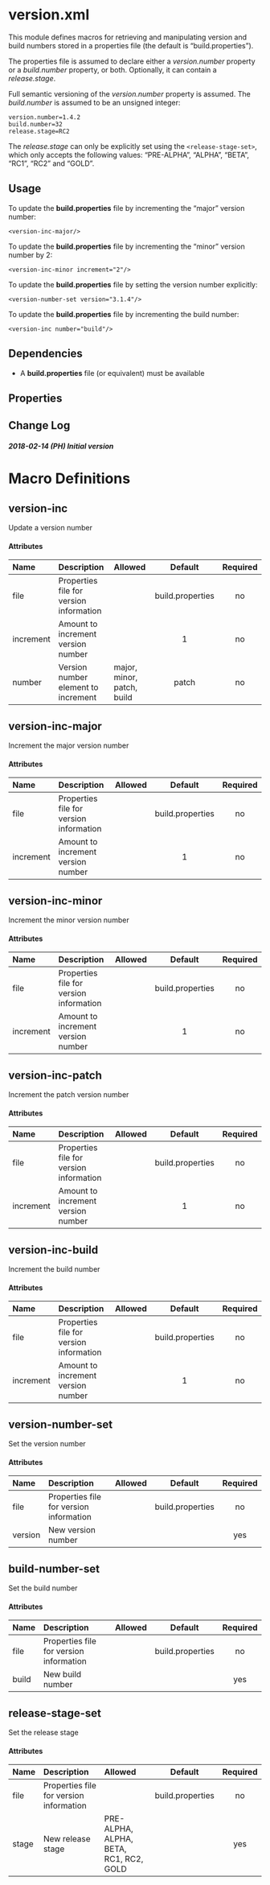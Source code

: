 # version.xml

This module defines macros for retrieving and manipulating version and
build numbers stored in a properties file (the default is
“build.properties”).

The properties file is assumed to declare either a *version.number*
property or a *build.number* property, or both. Optionally, it can
contain a *release.stage*.

Full semantic versioning of the *version.number* property is assumed.
The *build.number* is assumed to be an unsigned integer:

    version.number=1.4.2
    build.number=32
    release.stage=RC2

The *release.stage* can only be explicitly set using the
`<release-stage-set>`, which only accepts the following values:
“PRE-ALPHA”, “ALPHA”, “BETA”, “RC1”, “RC2” and “GOLD”.

## Usage

To update the **build.properties** file by incrementing the “major”
version number:

    <version-inc-major/>

To update the **build.properties** file by incrementing the “minor”
version number by 2:

    <version-inc-minor increment="2"/>

To update the **build.properties** file by setting the version number
explicitly:

    <version-number-set version="3.1.4"/>

To update the **build.properties** file by incrementing the build
number:

    <version-inc number="build"/>

## Dependencies

  - A **build.properties** file (or equivalent) must be available

## Properties

## Change Log

##### 2018-02-14 (PH) Initial version

# Macro Definitions

## version-inc

Update a version
number

#### Attributes

| Name      | Description                             | Allowed                    |     Default      | Required |
| :-------- | :-------------------------------------- | :------------------------- | :--------------: | :------: |
| file      | Properties file for version information |                            | build.properties |    no    |
| increment | Amount to increment version number      |                            |        1         |    no    |
| number    | Version number element to increment     | major, minor, patch, build |      patch       |    no    |

## version-inc-major

Increment the major version
number

#### Attributes

| Name      | Description                             | Allowed |     Default      | Required |
| :-------- | :-------------------------------------- | :------ | :--------------: | :------: |
| file      | Properties file for version information |         | build.properties |    no    |
| increment | Amount to increment version number      |         |        1         |    no    |

## version-inc-minor

Increment the minor version
number

#### Attributes

| Name      | Description                             | Allowed |     Default      | Required |
| :-------- | :-------------------------------------- | :------ | :--------------: | :------: |
| file      | Properties file for version information |         | build.properties |    no    |
| increment | Amount to increment version number      |         |        1         |    no    |

## version-inc-patch

Increment the patch version
number

#### Attributes

| Name      | Description                             | Allowed |     Default      | Required |
| :-------- | :-------------------------------------- | :------ | :--------------: | :------: |
| file      | Properties file for version information |         | build.properties |    no    |
| increment | Amount to increment version number      |         |        1         |    no    |

## version-inc-build

Increment the build
number

#### Attributes

| Name      | Description                             | Allowed |     Default      | Required |
| :-------- | :-------------------------------------- | :------ | :--------------: | :------: |
| file      | Properties file for version information |         | build.properties |    no    |
| increment | Amount to increment version number      |         |        1         |    no    |

## version-number-set

Set the version
number

#### Attributes

| Name    | Description                             | Allowed |     Default      | Required |
| :------ | :-------------------------------------- | :------ | :--------------: | :------: |
| file    | Properties file for version information |         | build.properties |    no    |
| version | New version number                      |         |                  |   yes    |

## build-number-set

Set the build
number

#### Attributes

| Name  | Description                             | Allowed |     Default      | Required |
| :---- | :-------------------------------------- | :------ | :--------------: | :------: |
| file  | Properties file for version information |         | build.properties |    no    |
| build | New build number                        |         |                  |   yes    |

## release-stage-set

Set the release
stage

#### Attributes

| Name  | Description                             | Allowed                                |     Default      | Required |
| :---- | :-------------------------------------- | :------------------------------------- | :--------------: | :------: |
| file  | Properties file for version information |                                        | build.properties |    no    |
| stage | New release stage                       | PRE-ALPHA, ALPHA, BETA, RC1, RC2, GOLD |                  |   yes    |
